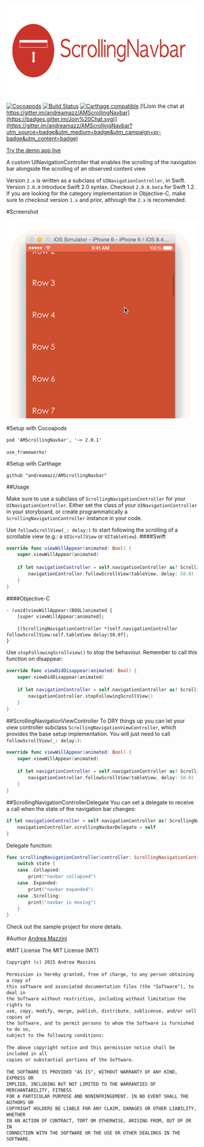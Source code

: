<p align="center">
  <img width="640" height="240" src="assets/logo.png"/>
</p>

[![Cocoapods](https://cocoapod-badges.herokuapp.com/v/AMScrollingNavbar/badge.svg)](http://www.cocoapods.org/?q=amscrollingnavbar)
[![Build Status](https://travis-ci.org/andreamazz/AMScrollingNavbar.svg)](https://travis-ci.org/andreamazz/AMScrollingNavbar)
[![Carthage compatible](https://img.shields.io/badge/Carthage-compatible-4BC51D.svg?style=flat)](https://github.com/Carthage/Carthage)
[![Join the chat at https://gitter.im/andreamazz/AMScrollingNavbar](https://badges.gitter.im/Join%20Chat.svg)](https://gitter.im/andreamazz/AMScrollingNavbar?utm_source=badge&utm_medium=badge&utm_campaign=pr-badge&utm_content=badge)

[Try the demo app live](https://appetize.io/app/31qahv9v4477ja36k8dn93wr8m)  

A custom UINavigationController that enables the scrolling of the navigation bar alongside the
scrolling of an observed content view  

Version `2.x` is written as a subclass of `UINavigationController`, in Swift.  
Version `2.0.0` introduce Swift 2.0 syntax. Checkout `2.0.0.beta` for Swift 1.2.  
If you are looking for the category implementation in Objective-C, make sure to checkout version `1.x` and prior, although the `2.x` is recomended.

#Screenshot

![AMScrollingNavbar](https://raw.githubusercontent.com/andreamazz/AMScrollingNavbar/master/assets/screenshot.gif)

#Setup with Cocoapods

```
pod 'AMScrollingNavbar', '~> 2.0.1'

use_frameworks!
```

#Setup with Carthage

```
github "andreamazz/AMScrollingNavbar"
```

##Usage

Make sure to use a subclass of `ScrollingNavigationController` for your `UINavigationController`. Either set the class of your `UINavigationController` in your storyboard, or create programmatically a `ScrollingNavigationController` instance in your code.

Use `followScrollView(_: delay:)` to start following the scrolling of a scrollable view (e.g.: a `UIScrollView` or `UITableView`).
####Swift
```swift
override func viewWillAppear(animated: Bool) {
    super.viewWillAppear(animated)

    if let navigationController = self.navigationController as? ScrollingNavigationController {
        navigationController.followScrollView(tableView, delay: 50.0)
    }
}
```

####Objective-C
```objc
- (void)viewWillAppear:(BOOL)animated {
    [super viewWillAppear:animated];

    [(ScrollingNavigationController *)self.navigationController followScrollView:self.tableView delay:50.0f];
}
```

Use `stopFollowingScrollview()` to stop the behaviour. Remember to call this function on disappear:
```swift
override func viewDidDisappear(animated: Bool) {
    super.viewDidDisappear(animated)

    if let navigationController = self.navigationController as? ScrollingNavigationController {
        navigationController.stopFollowingScrollView()
    }
}
```

##ScrollingNavigationViewController
To DRY things up you can let your view controller subclass `ScrollingNavigationViewController`, which provides the base setup implementation. You will just need to call `followScrollView(_: delay:)`:
```swift
override func viewWillAppear(animated: Bool) {
    super.viewWillAppear(animated)

    if let navigationController = self.navigationController as? ScrollingNavigationController {
        navigationController.followScrollView(tableView, delay: 50.0)
    }
}
```

##ScrollingNavigationControllerDelegate
You can set a delegate to receive a call when the state of the navigation bar changes:
```swift
if let navigationController = self.navigationController as? ScrollingNavigationController {
    navigationController.scrollingNavbarDelegate = self
}
```

Delegate function:
```swift
func scrollingNavigationController(controller: ScrollingNavigationController, didChangeState state: NavigationBarState) {
    switch state {
    case .Collapsed:
        print("navbar collapsed")
    case .Expanded:
        print("navbar expanded")
    case .Scrolling:
        print("navbar is moving")
    }
}
```

Check out the sample project for more details.

#Author
[Andrea Mazzini](https://twitter.com/theandreamazz)

#MIT License
    The MIT License (MIT)

    Copyright (c) 2015 Andrea Mazzini

    Permission is hereby granted, free of charge, to any person obtaining a copy of
    this software and associated documentation files (the "Software"), to deal in
    the Software without restriction, including without limitation the rights to
    use, copy, modify, merge, publish, distribute, sublicense, and/or sell copies of
    the Software, and to permit persons to whom the Software is furnished to do so,
    subject to the following conditions:

    The above copyright notice and this permission notice shall be included in all
    copies or substantial portions of the Software.

    THE SOFTWARE IS PROVIDED "AS IS", WITHOUT WARRANTY OF ANY KIND, EXPRESS OR
    IMPLIED, INCLUDING BUT NOT LIMITED TO THE WARRANTIES OF MERCHANTABILITY, FITNESS
    FOR A PARTICULAR PURPOSE AND NONINFRINGEMENT. IN NO EVENT SHALL THE AUTHORS OR
    COPYRIGHT HOLDERS BE LIABLE FOR ANY CLAIM, DAMAGES OR OTHER LIABILITY, WHETHER
    IN AN ACTION OF CONTRACT, TORT OR OTHERWISE, ARISING FROM, OUT OF OR IN
    CONNECTION WITH THE SOFTWARE OR THE USE OR OTHER DEALINGS IN THE SOFTWARE.


